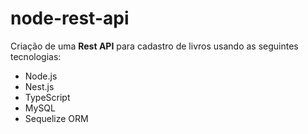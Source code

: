 # node-rest-api
 
 Criação de uma **Rest API** para cadastro de livros usando as seguintes tecnologias: 
 * Node.js
 * Nest.js
 * TypeScript
 * MySQL
 * Sequelize ORM
